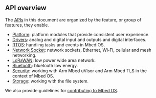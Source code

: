 ## API overview

The [APIs](/docs/v5.7/introduction/glossary.html) in this document are organized by the feature, or group of features, they enable.

- [Platform](/docs/v5.7/reference/platform.html): platform modules that provide consistent user experience.
- [Drivers](/docs/v5.7/reference/drivers.html): analog and digital input and outputs and digital interfaces.
- [RTOS](/docs/v5.7/reference/rtos.html): handling tasks and events in Mbed OS.
- [Network Socket](/docs/v5.7/reference/network-socket.html): network sockets, Ethernet, Wi-Fi, cellular and mesh networking.
- [LoRaWAN](/docs/v5.8/reference/lorawan.html): low power wide area network.
- [Bluetooth](/docs/v5.7/reference/bluetooth.html): bluetooth low energy.
- [Security](/docs/v5.7/reference/security.html): working with Arm Mbed uVisor and Arm Mbed TLS in the context of Mbed OS.
- [Storage](/docs/v5.7/reference/storage.html): working with the file system.

We also provide guidelines for [contributing to Mbed OS](/docs/v5.7/reference/contributing.html).
